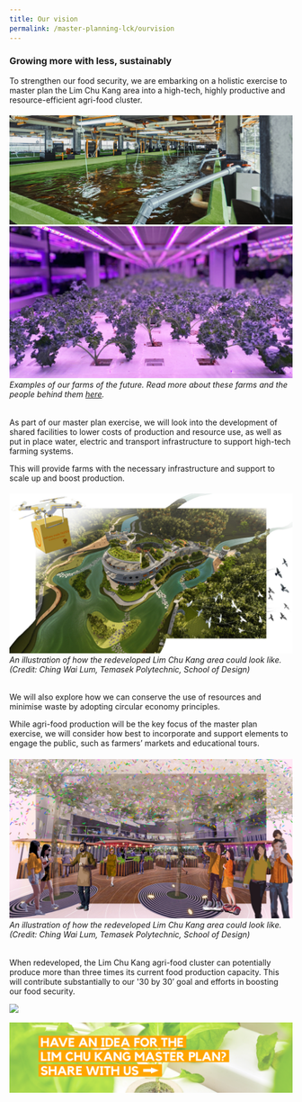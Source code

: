 ```yaml
---
title: Our vision
permalink: /master-planning-lck/ourvision
---
```

### Growing more with less, sustainably

To strengthen our food security, we are embarking on a holistic exercise to master plan the Lim Chu Kang area into a high-tech, highly productive and resource-efficient agri-food cluster.  

###### ![](/images/02-farming-fish-land.png) ![](/images/veg%20farm%2001.png)Examples of our farms of the future. Read more about these farms and the  people behind them [here](https://www.sfa.gov.sg/fromSGtoSG/farms).

As part of our master plan exercise, we will look into the development of shared facilities to lower costs of production and resource use, as well as put in place water, electric and transport infrastructure to support high-tech farming systems. 

This will provide farms with the necessary infrastructure and support to scale up and boost production.
###### ![](/images/aerial_ching%20wai%20lum.jpg)An illustration of how the redeveloped Lim Chu Kang area could look like. (Credit: Ching Wai Lum, Temasek Polytechnic, School of Design)

We will also explore how we can conserve the use of resources and minimise waste by adopting circular economy principles. 

While agri-food production will be the key focus of the master plan exercise, we will consider how best to incorporate and support elements to engage the public, such as farmers’ markets and educational tours.

###### ![](/images/market_ching%20wai%20lum.JPG) An illustration of how the redeveloped Lim Chu Kang area could look like. (Credit: Ching Wai Lum, Temasek Polytechnic, School of Design)

When redeveloped, the Lim Chu Kang agri-food cluster can potentially produce more than three times its current food production capacity. This will contribute substantially to our '30 by 30’ goal and efforts in boosting our food security.

![](/images/lck%20map-01.png)

[![](/images/lckmpideas.png)](https://form.gov.sg/#!/60829e0cc3ed7d0011ad49db)